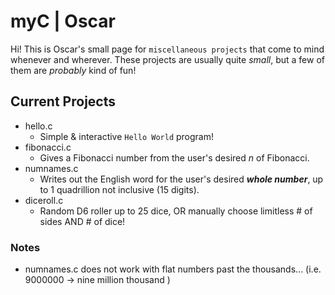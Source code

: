 # myC | Oscar
Hi! This is Oscar's small page for `miscellaneous projects` that come to mind whenever and wherever.
These projects are usually quite *small*, but a few of them are *probably* kind of fun!
## Current Projects
+ hello.c
  + Simple & interactive `Hello World` program!
+ fibonacci.c
  + Gives a Fibonacci number from the user's desired *n* of Fibonacci.
+ numnames.c
  + Writes out the English word for the user's desired __*whole number*__, up to 1 quadrillion not inclusive (15 digits).
+ diceroll.c
  + Random D6 roller up to 25 dice, OR manually choose limitless # of sides AND # of dice!
### Notes
+ numnames.c does not work with flat numbers past the thousands... (i.e. 9000000 -> nine million  thousand )
